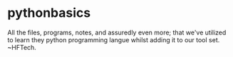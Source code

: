 # pythonbasics
All the files, programs, notes, and assuredly even more; that we've utilized to learn they python programming langue whilst adding it to our tool set. ~HFTech.
